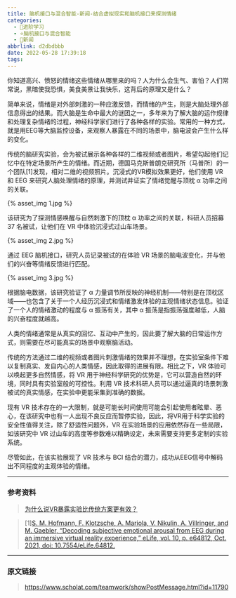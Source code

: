 ```yaml
---
title: 脑机接口与混合智能-新闻-结合虚拟现实和脑机接口来探测情绪
categories:
  - 🌙进阶学习
  - ⭐脑机接口与混合智能
  - 💫新闻
abbrlink: d2dbdbbb
date: 2022-05-28 17:39:18
tags:
---
```


你知道高兴、愤怒的情绪这些情绪从哪里来的吗？人为什么会生气、害怕？人们常常说，黑暗使我恐惧，美食美景让我快乐，这背后的原理又是什么？

简单来说，情绪是对外部刺激的一种应激反馈，而情绪的产生，则是大脑处理外部信息得出的结果。而大脑是生命中最大的谜团之一，多年来为了解大脑的运作规律和处理复杂情绪的过程，神经科学家们进行了各种各样的实验。常用的一种方式，就是用EEG等大脑监控设备，来观察人暴露在不同的场景中，脑电波会产生什么样的变化。

<!--more-->

传统的脑研究实验，会为被试展示各种各样的二维视频或者图片，希望勾起他们记忆中在特定场景所产生的情绪。而近期，德国马克斯普朗克研究所（马普所）的一个团队[1]发现，相对二维的视频照片。沉浸式的VR模拟效果更好，他们使用 VR 和 EEG 来研究人脑处理情绪的原理，并测试并证实了情绪觉醒与顶枕 α 功率之间的关联。

{% asset_img 1.jpg %}

该研究为了探测情感唤醒与自然刺激下的顶枕 α 功率之间的关联，科研人员招募 37 名被试，让他们在 VR 中体验沉浸式过山车场景。

{% asset_img 2.jpg %}

通过 EEG 脑机接口，研究人员记录被试的在体验 VR 场景的脑电波变化，并与他们的兴奋等情绪反馈进行匹配。

{% asset_img 3.jpg %}

根据脑电数据，该研究验证了 α 力量调节所反映的神经机制——特别是在顶枕区域——也包含了关于一个人经历沉浸式和情绪激发体验的主观情绪状态信息。验证了一个人的情绪激动的程度与 α 振荡有关，其中 α 振荡是指振荡强度越低，人脑的兴奋程度就越高。

人类的情绪通常是从真实的回忆、互动中产生的，因此要了解大脑的日常运作方式，则需要在尽可能真实的场景中观察脑活动。

传统的方法通过二维的视频或者图片刺激情绪的效果并不理想，在实验室条件下难以复制真实、发自内心的人类情感，因此取得的进展有限。相比之下，VR 体验可以唤起更多自然情感，将 VR 用于神经科学研究的优势是，它可以营造自然的环境，同时具有实验室般的可控性。利用 VR 技术科研人员可以通过逼真的场景刺激被试的真实情感，在实验中更能采集到准确的数据。

现有 VR 技术存在的一大限制，就是可能长时间使用可能会引起使用者眩晕、恶心，在该研究中也有一人出现不良反应而暂停实验，因此，将VR用于科学实验的安全性值得关注，除了舒适性问题外，VR 在实验场景的应用依然存在一些局限，如该研究中 VR 过山车的高度等参数难以精确设定，未来需要支持更多定制的实验系统。

尽管如此，在该实验展现了 VR 技术与 BCI 结合的潜力，成功从EEG信号中解码出不同程度的主观体验的情绪。

***

### 参考资料

> [为什么说VR暴露实验比传统方案更有效？](https://mp.weixin.qq.com/s/Zh7yRM__YfXwMhT220ZyZg)

> [1][S. M. Hofmann, F. Klotzsche, A. Mariola, V. Nikulin, A. Villringer, and M. Gaebler, “Decoding subjective emotional arousal from EEG during an immersive virtual reality experience,” eLife, vol. 10, p. e64812, Oct. 2021, doi: 10.7554/eLife.64812.](https://www.eurekAlert.org/news-releases/938381)

***

### 原文链接

> <https://www.scholat.com/teamwork/showPostMessage.html?id=11790>
